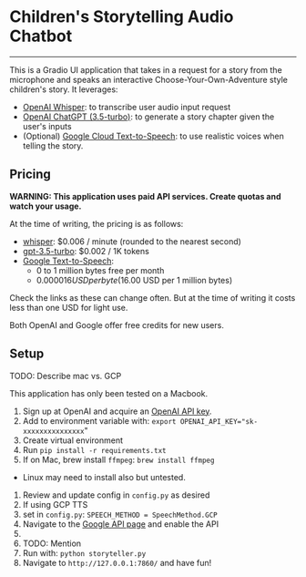 # Children's Storytelling Audio Chatbot

---

This is a Gradio UI application that takes in a request for a story from the microphone
and speaks an interactive Choose-Your-Own-Adventure style children's story. It leverages:

- [OpenAI Whisper](https://openai.com/research/whisper): to transcribe user audio input request
- [OpenAI ChatGPT (3.5-turbo)](https://platform.openai.com/docs/models/gpt-3-5):
  to generate a story chapter given the user's inputs
- (Optional) [Google Cloud Text-to-Speech](https://cloud.google.com/text-to-speech/):
  to use realistic voices when telling the story.

## Pricing

**WARNING: This application uses paid API services. Create quotas and watch your usage.**

At the time of writing, the pricing is as follows:

- [whisper](https://openai.com/pricing): $0.006 / minute (rounded to the nearest second)
- [gpt-3.5-turbo](https://openai.com/pricing): $0.002 / 1K tokens
- [Google Text-to-Speech](https://cloud.google.com/text-to-speech/pricing):
  - 0 to 1 million bytes free per month
  - $0.000016 USD per byte ($16.00 USD per 1 million bytes)

Check the links as these can change often. But at the time of writing it costs less
than one USD for light use.

Both OpenAI and Google offer free credits for new users.

## Setup

TODO: Describe mac vs. GCP

This application has only been tested on a Macbook.

1. Sign up at OpenAI and acquire an [OpenAI API key](https://platform.openai.com/account/api-keys).
1. Add to environment variable with: `export OPENAI_API_KEY="sk-xxxxxxxxxxxxxxx`"
1. Create virtual environment
1. Run `pip install -r requirements.txt`
1. If on Mac, brew install `ffmpeg`: `brew install ffmpeg`
  * Linux may need to install also but untested.
1. Review and update config in `config.py` as desired
1. If using GCP TTS
  1. set in `config.py`: `SPEECH_METHOD = SpeechMethod.GCP`
  1. Navigate to the [Google API page](https://console.cloud.google.com/apis/api/texttospeech.googleapis.com/) and enable the API
  1. 
  1. TODO: Mention
1. Run with: `python storyteller.py`
1. Navigate to `http://127.0.0.1:7860/` and have fun!

